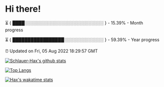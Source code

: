 # Hi there!

⏳ { ████░░░░░░░░░░░░░░░░░░░░░░░░░░ } - 15.39% - Month progress

⏳ { █████████████████░░░░░░░░░░░░░ } - 59.39% - Year progress

⏰ Updated on Fri, 05 Aug 2022 18:29:57 GMT


[![Schlauer-Hax's github stats](https://github-readme-stats.vercel.app/api?username=Schlauer-Hax&show_icons=true&theme=dark&count_private=true)](https://github.com/Schlauer-Hax)


[![Top Langs](https://github-readme-stats.vercel.app/api/top-langs/?username=Schlauer-Hax&layout=compact&theme=dark)](https://github.com/Schlauer-Hax?tab=repositories)


[![Hax's wakatime stats](https://github-readme-stats.vercel.app/api/wakatime?username=Hax&theme=dark)](https://wakatime.com/@Hax)

